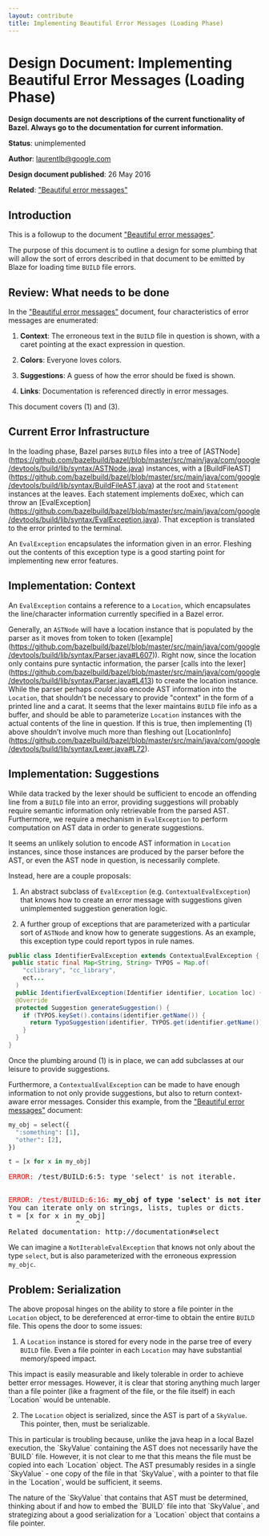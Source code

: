 ```yaml
---
layout: contribute
title: Implementing Beautiful Error Messages (Loading Phase)
---
```


# Design Document: Implementing Beautiful Error Messages (Loading Phase)

**Design documents are not descriptions of the current functionality of Bazel.
Always go to the documentation for current information.**


**Status**: unimplemented

**Author**: [laurentlb@google.com](mailto:laurentlb@google.com)

**Design document published**: 26 May 2016

**Related**: ["Beautiful error messages"](/designs/2016/05/23/beautiful-error-messages.html)

## Introduction

This is a followup to the document ["Beautiful error messages"](/designs/2016/05/23/beautiful-error-messages.html).

The purpose of this document is to outline a design for some plumbing that will
allow the sort of errors described in that document to be emitted by Blaze for
loading time `BUILD` file errors.

## Review: What needs to be done

In the ["Beautiful error messages"](/designs/2016/05/23/beautiful-error-messages.html)
document, four characteristics of error messages
are enumerated:

1.  **Context**: The erroneous text in the `BUILD` file in question is shown,
    with a caret pointing at the exact expression in question.

2.  **Colors**: Everyone loves colors.

3.  **Suggestions**: A guess of how the error should be fixed is shown.

4.  **Links**: Documentation is referenced directly in error messages.

This document covers (1) and (3).

## Current Error Infrastructure

In the loading phase, Bazel parses `BUILD` files into a tree of [ASTNode]
(https://github.com/bazelbuild/bazel/blob/master/src/main/java/com/google/devtools/build/lib/syntax/ASTNode.java)
instances, with a [BuildFileAST]
(https://github.com/bazelbuild/bazel/blob/master/src/main/java/com/google/devtools/build/lib/syntax/BuildFileAST.java)
at the root and `Statement` instances at the leaves. Each statement implements
doExec, which can throw an [EvalException]
(https://github.com/bazelbuild/bazel/blob/master/src/main/java/com/google/devtools/build/lib/syntax/EvalException.java).
That exception is translated to the error printed to the terminal.

An `EvalException` encapsulates the information given in an error. Fleshing out
the contents of this exception type is a good starting point for implementing
new error features.

## Implementation: Context

An `EvalException` contains a reference to a `Location`, which encapsulates the
line/character information currently specified in a Bazel error.

Generally, an `ASTNode` will have a location instance that is populated by the
parser as it moves from token to token ([example]
(https://github.com/bazelbuild/bazel/blob/master/src/main/java/com/google/devtools/build/lib/syntax/Parser.java#L607)).
Right now, since the location only contains pure syntactic information, the
parser [calls into the lexer]
(https://github.com/bazelbuild/bazel/blob/master/src/main/java/com/google/devtools/build/lib/syntax/Parser.java#L413)
to create the location instance. While the parser perhaps *could* also encode
AST information into the `Location`, that shouldn’t be necessary to provide
"context" in the form of a printed line and a carat. It seems that the
lexer maintains `BUILD` file info as a buffer, and should be able to
parameterize `Location` instances with the actual contents of the line in
question. If this is true, then implementing (1) above shouldn’t involve much
more than fleshing out [LocationInfo]
(https://github.com/bazelbuild/bazel/blob/master/src/main/java/com/google/devtools/build/lib/syntax/Lexer.java#L72).

## Implementation: Suggestions

While data tracked by the lexer should be sufficient to encode an offending
line from a `BUILD` file into an error, providing suggestions will probably
require semantic information only retrievable from the parsed AST. Furthermore,
we require a mechanism in `EvalException` to perform computation on AST data in
order to generate suggestions.

It seems an unlikely solution to encode AST information in `Location` instances,
since those instances are produced by the parser before the AST, or even the AST
node in question, is necessarily complete.

Instead, here are a couple proposals:

1. An abstract subclass of `EvalException` (e.g. `ContextualEvalException`)
that knows how to create an error message with suggestions given unimplemented
suggestion generation logic.

2. A further group of exceptions that are parameterized with a particular sort
of `ASTNode` and know how to generate suggestions. As an example, this
exception type could report typos in rule names.

```java
public class IdentifierEvalException extends ContextualEvalException {
 public static final Map<String, String> TYPOS = Map.of(
    "cclibrary", "cc_library",
    ect...
  )
  public IdentifierEvalException(Identifier identifier, Location loc) {...}
  @Override
  protected Suggestion generateSuggestion() {
    if (TYPOS.keySet().contains(identifier.getName()) {
      return TypoSuggestion(identifier, TYPOS.get(identifier.getName()));
    }
  }
}
```

Once the plumbing around (1) is in place, we can add subclasses at our leisure
to provide suggestions.

Furthermore, a `ContextualEvalException` can be made to have enough information
to not only provide suggestions, but also to return context-aware error
messages. Consider this example, from the
["Beautiful error messages"](/designs/2016/05/23/beautiful-error-messages.html)
document:

```python
my_obj = select({
  ":something": [1],
  "other": [2],
})

t = [x for x in my_obj]
```

<pre>
<font color="red">ERROR:</font> /test/BUILD:6:5: type 'select' is not iterable.
</pre>
<pre>
<font color="red">
ERROR: /test/BUILD:6:16:</font> <b>my_obj of type 'select' is not iterable.</b>
You can iterate only on strings, lists, tuples or dicts.
t = [x for x in my_obj]
                ^
Related documentation: http://documentation#select
</pre>

We can imagine a `NotIterableEvalException` that knows not only about the type
`select`, but is also parameterized with the erroneous expression ```my_objc```.

## Problem: Serialization

The above proposal hinges on the ability to store a file pointer in the
`Location` object, to be dereferenced at error-time to obtain the entire `BUILD`
file. This opens the door to some issues:

1. A `Location` instance is stored for every node in the parse tree of every
`BUILD` file. Even a file pointer in each `Location` may have substantial
memory/speed impact.
<p>This impact is easily measurable and likely tolerable in order to achieve
better error messages. However, it is clear that storing anything much larger
than a file pointer (like a fragment of the file, or the file itself) in each
`Location` would be untenable.

2. The `Location` object is serialized, since the AST is part of a `SkyValue`.
This pointer, then, must be serializable.
<p>This in particular is troubling because, unlike the java heap in a local
Bazel execution, the `SkyValue` containing the AST does not necessarily have the
`BUILD` file. However, it is not clear to me that this means the file must be
copied into each `Location` object. The AST presumably resides in a single
`SkyValue` - one copy of the file in that `SkyValue`, with a pointer to that
file in the `Location`, would be sufficient, it seems.
<p>The nature of the `SkyValue` that contains that AST must be determined,
thinking about if and how to embed the `BUILD` file into that `SkyValue`, and
strategizing about a good serialization for a `Location` object that
contains a file pointer.
